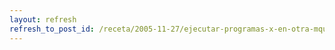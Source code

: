 ```yaml
---
layout: refresh
refresh_to_post_id: /receta/2005-11-27/ejecutar-programas-x-en-otra-mquina-vindolos-en-local
---
```

